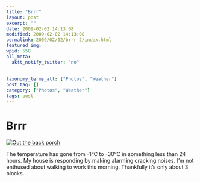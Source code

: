 ```yaml
---
title: "Brrr"
layout: post
excerpt: ""
date: 2009-02-02 14:13:08
modified: 2009-02-02 14:13:08
permalink: 2009/02/02/brrr-2/index.html
featured_img: 
wpid: 558
all_meta: 
  aktt_notify_twitter: "no"
  
  
taxonomy_terms_all: ["Photos", "Weather"]
post_tag: []
category: ["Photos", "Weather"]
tags: post
---
```


# Brrr

[![Out the back porch](http://farm4.static.flickr.com/3461/3245682133_a5d6dfe7d5.jpg)](http://www.flickr.com/photos/pj/3245682133/ "Out the back porch by Patrick Johanneson, on Flickr")

The temperature has gone from -1°C to -30°C in something less than 24 hours. My house is responding by making alarming cracking noises. I’m not enthused about walking to work this morning. Thankfully it’s only about 3 blocks.